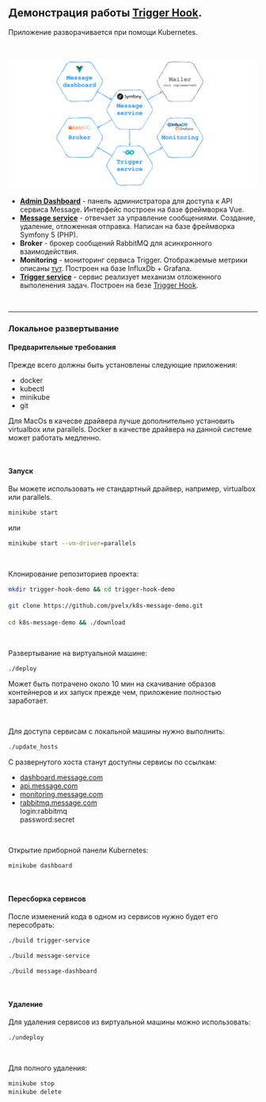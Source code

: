 ## Демонстрация работы [Trigger Hook](https://github.com/pvelx/triggerhook).  

Приложение разворачивается при помощи Kubernetes.

<br/>



![Общая схема взаимодействия](./schema.png)

- **[Admin Dashboard](https://github.com/pvelx/message-dashboard-demo)** - панель администратора для доступа к API сервиса Message. Интерфейс построен на базе фреймворка Vue.
- **[Message service](https://github.com/pvelx/message-service-demo)** - отвечает за управление сообщениями. Создание, удаление, отложенная отправка. Написан на базе фреймворка Symfony 5 (PHP).
- **Broker** - брокер сообщений RabbitMQ для асинхронного взаимодействия.
- **Monitoring** - мониторинг сервиса Trigger. Отображаемые метрики описаны [тут](https://github.com/pvelx/triggerhook#%D0%BF%D1%80%D0%B8%D0%BD%D1%86%D0%B8%D0%BF-%D1%80%D0%B0%D0%B1%D0%BE%D1%82%D1%8B). Построен на базе InfluxDb + Grafana.
- **[Trigger service](https://github.com/pvelx/trigger-service-demo)** - сервис реализует механизм отложенного выполенения задач. Построен на безе [Trigger Hook](https://github.com/pvelx/triggerhook).

<br/>

---

### Локальное развертывание
#### Предварительные требования
Прежде всего должны быть установлены следующие приложения:
- docker
- kubectl
- minikube
- git

Для MacOs в качесве драйвера лучше дополнительно установить virtualbox или parallels. Docker в качестве драйвера на данной системе может работать медленно. 

<br/>

#### Запуск
Вы можете использовать не стандартный драйвер, например, virtualbox или parallels.
```bash
minikube start
```
или
```bash
minikube start --vm-driver=parallels
```

<br/>

Клонирование репозиториев проекта:
```bash
mkdir trigger-hook-demo && cd trigger-hook-demo

git clone https://github.com/pvelx/k8s-message-demo.git

cd k8s-message-demo && ./download
```

<br/>

Развертывание на виртуальной машине:
```bash
./deploy
```

Может быть потрачено около 10 мин на скачивание образов контейнеров и их запуск прежде чем, приложение полностью заработает.

<br/>

Для доступа сервисам с локальной машины нужно выполнить:
```bash
./update_hosts
```
С развернутого хоста станут доступны сервисы по ссылкам:
- [dashboard.message.com](http://dashboard.message.com)
- [api.message.com](http://api.message.com)
- [monitoring.message.com](http://monitoring.message.com)
- [rabbitmq.message.com](http://rabbitmq.message.com)  
    login:rabbitmq  
    password:secret

<br/>

Открытие приборной панели Kubernetes:
```bash
minikube dashboard
```

<br/>

#### Пересборка сервисов
После изменений кода в одном из сервисов нужно будет его пересобрать:

```bash
./build trigger-service
```

```bash
./build message-service
```

```bash
./build message-dashboard
```

<br/>

#### Удаление
Для удаления сервисов из виртуальной машины можно использовать:
```bash
./undeploy
```

<br/>

Для полного удаления:
```bash
minikube stop
minikube delete
```


